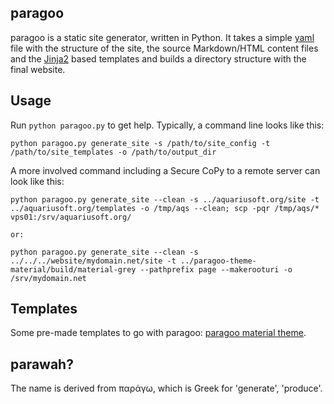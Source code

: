 paragoo
-------

paragoo is a static site generator, written in Python. It takes a simple [yaml](https://en.wikipedia.org/wiki/YAML) file with the structure of the site, the source Markdown/HTML content files and the [Jinja2](http://jinja.pocoo.org/) based templates and builds a directory structure with the final website.

## Usage

Run `python paragoo.py` to get help. Typically, a command line looks like this:

```
python paragoo.py generate_site -s /path/to/site_config -t /path/to/site_templates -o /path/to/output_dir
```

A more involved command including a Secure CoPy to a remote server can look like this:

```
python paragoo.py generate_site --clean -s ../aquariusoft.org/site -t ../aquariusoft.org/templates -o /tmp/aqs --clean; scp -pqr /tmp/aqs/* vps01:/srv/aquariusoft.org/

or:

python paragoo.py generate_site --clean -s ../../../website/mydomain.net/site -t ../paragoo-theme-material/build/material-grey --pathprefix page --makerooturi -o /srv/mydomain.net
```

## Templates

Some pre-made templates to go with paragoo: [paragoo material theme](https://github.com/aquatix/paragoo-theme-material).

## parawah?

The name is derived from παράγω, which is Greek for 'generate', 'produce'.
